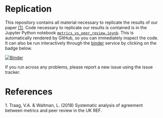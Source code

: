 # Replication

This repository contains all material necessary to replicate the results of our paper [[1]](1). Code necessary to replicate our results is contained is in the Jupyter Python notebook [`metrics_vs_peer_review.ipynb`](metrics_vs_peer_review.ipynb). This is automatically rendered by GitHub, so you can immediately inspect the code. It can also be run interactively through the <a href="https://mybinder.readthedocs.io/en/latest/">binder</a> service by clicking on the badge below.

[![Binder](https://mybinder.org/badge.svg)](https://mybinder.org/v2/gh/vtraag/replication-uk-ref-2014/master?filepath=metrics_vs_peer_review.ipynb)

If you run across any problems, please report a new issue using the issue tracker.

# References

<a name="1">1.</a> Traag, V.A. & Waltman, L. (2018) Systematic analysis of agreement between metrics and peer review in the UK REF.